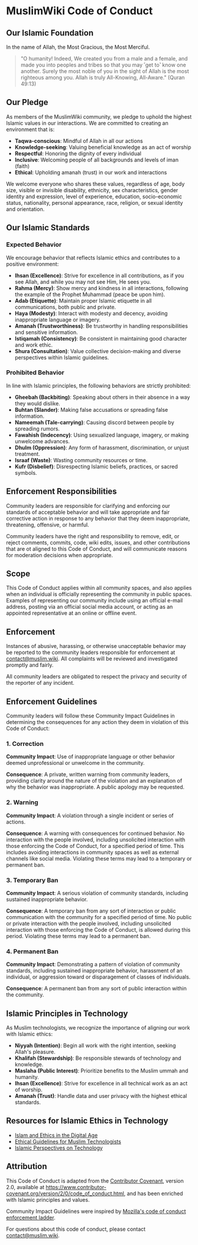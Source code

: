 # MuslimWiki Code of Conduct

## Our Islamic Foundation

In the name of Allah, the Most Gracious, the Most Merciful.

> "O humanity! Indeed, We created you from a male and a female, and made you into peoples and tribes so that you may ˹get to˺ know one another. Surely the most noble of you in the sight of Allah is the most righteous among you. Allah is truly All-Knowing, All-Aware." (Quran 49:13)

## Our Pledge

As members of the MuslimWiki community, we pledge to uphold the highest Islamic values in our interactions. We are committed to creating an environment that is:

- **Taqwa-conscious**: Mindful of Allah in all our actions
- **Knowledge-seeking**: Valuing beneficial knowledge as an act of worship
- **Respectful**: Honoring the dignity of every individual
- **Inclusive**: Welcoming people of all backgrounds and levels of iman (faith)
- **Ethical**: Upholding amanah (trust) in our work and interactions

We welcome everyone who shares these values, regardless of age, body size, visible or invisible disability, ethnicity, sex characteristics, gender identity and expression, level of experience, education, socio-economic status, nationality, personal appearance, race, religion, or sexual identity and orientation.

## Our Islamic Standards

### Expected Behavior

We encourage behavior that reflects Islamic ethics and contributes to a positive environment:

* **Ihsan (Excellence)**: Strive for excellence in all contributions, as if you see Allah, and while you may not see Him, He sees you.
* **Rahma (Mercy)**: Show mercy and kindness in all interactions, following the example of the Prophet Muhammad (peace be upon him).
* **Adab (Etiquette)**: Maintain proper Islamic etiquette in all communications, both public and private.
* **Haya (Modesty)**: Interact with modesty and decency, avoiding inappropriate language or imagery.
* **Amanah (Trustworthiness)**: Be trustworthy in handling responsibilities and sensitive information.
* **Istiqamah (Consistency)**: Be consistent in maintaining good character and work ethic.
* **Shura (Consultation)**: Value collective decision-making and diverse perspectives within Islamic guidelines.

### Prohibited Behavior

In line with Islamic principles, the following behaviors are strictly prohibited:

* **Gheebah (Backbiting)**: Speaking about others in their absence in a way they would dislike.
* **Buhtan (Slander)**: Making false accusations or spreading false information.
* **Nameemah (Tale-carrying)**: Causing discord between people by spreading rumors.
* **Fawahish (Indecency)**: Using sexualized language, imagery, or making unwelcome advances.
* **Dhulm (Oppression)**: Any form of harassment, discrimination, or unjust treatment.
* **Israaf (Waste)**: Wasting community resources or time.
* **Kufr (Disbelief)**: Disrespecting Islamic beliefs, practices, or sacred symbols.

## Enforcement Responsibilities

Community leaders are responsible for clarifying and enforcing our standards of
acceptable behavior and will take appropriate and fair corrective action in
response to any behavior that they deem inappropriate, threatening, offensive,
or harmful.

Community leaders have the right and responsibility to remove, edit, or reject
comments, commits, code, wiki edits, issues, and other contributions that are
ot aligned to this Code of Conduct, and will communicate reasons for moderation
decisions when appropriate.

## Scope

This Code of Conduct applies within all community spaces, and also applies when
an individual is officially representing the community in public spaces.
Examples of representing our community include using an official e-mail address,
posting via an official social media account, or acting as an appointed
representative at an online or offline event.

## Enforcement

Instances of abusive, harassing, or otherwise unacceptable behavior may be
reported to the community leaders responsible for enforcement at
[contact@muslim.wiki](mailto:contact@muslim.wiki).
All complaints will be reviewed and investigated promptly and fairly.

All community leaders are obligated to respect the privacy and security of the
reporter of any incident.

## Enforcement Guidelines

Community leaders will follow these Community Impact Guidelines in determining
the consequences for any action they deem in violation of this Code of Conduct:

### 1. Correction

**Community Impact**: Use of inappropriate language or other behavior deemed
unprofessional or unwelcome in the community.

**Consequence**: A private, written warning from community leaders, providing
clarity around the nature of the violation and an explanation of why the
behavior was inappropriate. A public apology may be requested.

### 2. Warning

**Community Impact**: A violation through a single incident or series
of actions.

**Consequence**: A warning with consequences for continued behavior. No
interaction with the people involved, including unsolicited interaction with
those enforcing the Code of Conduct, for a specified period of time. This
includes avoiding interactions in community spaces as well as external channels
like social media. Violating these terms may lead to a temporary or
permanent ban.

### 3. Temporary Ban

**Community Impact**: A serious violation of community standards, including
sustained inappropriate behavior.

**Consequence**: A temporary ban from any sort of interaction or public
communication with the community for a specified period of time. No public or
private interaction with the people involved, including unsolicited interaction
with those enforcing the Code of Conduct, is allowed during this period.
Violating these terms may lead to a permanent ban.

### 4. Permanent Ban

**Community Impact**: Demonstrating a pattern of violation of community
standards, including sustained inappropriate behavior, harassment of an
individual, or aggression toward or disparagement of classes of individuals.

**Consequence**: A permanent ban from any sort of public interaction within
the community.

## Islamic Principles in Technology

As Muslim technologists, we recognize the importance of aligning our work with Islamic ethics:

* **Niyyah (Intention)**: Begin all work with the right intention, seeking Allah's pleasure.
* **Khalifah (Stewardship)**: Be responsible stewards of technology and knowledge.
* **Maslaha (Public Interest)**: Prioritize benefits to the Muslim ummah and humanity.
* **Ihsan (Excellence)**: Strive for excellence in all technical work as an act of worship.
* **Amanah (Trust)**: Handle data and user privacy with the highest ethical standards.

## Resources for Islamic Ethics in Technology

* [Islam and Ethics in the Digital Age](https://yaqeeninstitute.org/read/paper/islamic-ethics-in-the-age-of-ai)
* [Ethical Guidelines for Muslim Technologists](https://www.islamreligion.com/articles/11375/ethics-and-values-in-islam/)
* [Islamic Perspectives on Technology](https://www.islamicity.org/tech/)

## Attribution

This Code of Conduct is adapted from the [Contributor Covenant][homepage],
version 2.0, available at https://www.contributor-covenant.org/version/2/0/code_of_conduct.html,
and has been enriched with Islamic principles and values.

Community Impact Guidelines were inspired by [Mozilla's code of conduct
enforcement ladder](https://github.com/mozilla/diversity).

[homepage]: https://www.contributor-covenant.org

For questions about this code of conduct, please contact [contact@muslim.wiki](mailto:contact@muslim.wiki).
